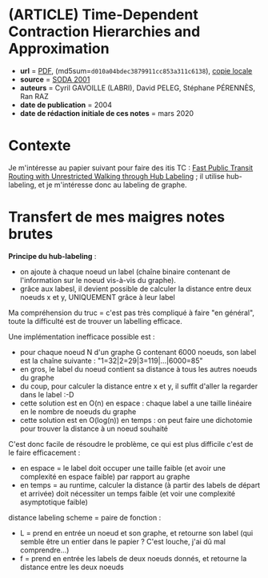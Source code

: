 # (ARTICLE) Time-Dependent Contraction Hierarchies and Approximation

- **url** = [PDF](http://www.wisdom.weizmann.ac.il/~ranraz/publications/Plabeling.pdf), (md5sum=`d010a04bdec3879911cc853a311c6138`), [copie locale](./LOCALCOPIES/Plabeling.pdf)
- **source** = [SODA 2001](https://dl.acm.org/doi/proceedings/10.5555/365411)
- **auteurs** = Cyril GAVOILLE (LABRI), David  PELEG, Stéphane PÉRENNÈS, Ran RAZ
- **date de publication** = 2004
- **date de rédaction initiale de ces notes** = mars 2020

# Contexte

Je m'intéresse au papier suivant pour faire des itis TC : [Fast Public Transit Routing with Unrestricted Walking through Hub Labeling](https://hal.inria.fr/hal-02161283) ; il utilise hub-labeling, et je m'intéresse donc au labeling de graphe.

# Transfert de mes maigres notes brutes

**Principe du hub-labeling** :
* on ajoute à chaque noeud un label (chaîne binaire contenant de l'information sur le noeud vis-à-vis du graphe).
* grâce aux labesl, il devient possible de calculer la distance entre deux noeuds x et y, UNIQUEMENT grâce à leur label

Ma compréhension du truc = c'est pas très compliqué à faire "en général", toute la difficulté est de trouver un labelling efficace.

Une implémentation inefficace possible est :
* pour chaque noeud N d'un graphe G contenant 6000 noeuds, son label est la chaîne suivante : "1=32|2=29|3=119|...|6000=85"
* en gros, le label du noeud contient sa distance à tous les autres noeuds du graphe
* du coup, pour calculer la distance entre x et y, il suffit d'aller la regarder dans le label :-D
* cette solution est en O(n) en espace : chaque label a une taille linéaire en le nombre de noeuds du graphe
* cette solution est en O(log(n)) en temps : on peut faire une dichotomie pour trouver la distance à un noeud souhaité

C'est donc facile de résoudre le problème, ce qui est plus difficile c'est de le faire efficacement :
* en espace = le label doit occuper une taille faible (et avoir une complexité en espace faible) par rapport au graphe
* en temps = au runtime, calculer la distance (à partir des labels de départ et arrivée) doit nécessiter un temps faible (et voir une complexité asymptotique faible)

distance labeling scheme = paire de fonction :
* L = prend en entrée un noeud et son graphe, et retourne son label (qui semble être un entier dans le papier ? C'est louche, j'ai dû mal comprendre...)
* f = prend en entrée les labels de deux noeuds donnés, et retourne la distance entre les deux noeuds
